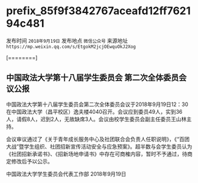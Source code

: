 # prefix\_85f9f3842767aceafd12ff762194c481

发布时间 `2018年9月19日` 发布地点 `微信公众号` 来源地址 `https://mp.weixin.qq.com/s/EtgokM2jcjOEwquOkJ2Xog`

\[========\]

## 中国政法大学第十八届学生委员会 第二次全体委员会议公报

中国政法大学第十八届学生委员会第二次全体委员会议于2018年9月19日12：30在中国政法大学（昌平校区）逸夫楼4040召开。会议应到委员49人，实到36人，请假8人，迟到2人，无故缺席3人。会议由校学生委员会副主任委员王山林主持。

会议审议通过了《关于青年成长服务中心及社团联合会负责人任职说明》，《“百团大战”暨学生组织、社团招新宣传活动安全与应急预案》。超半数与会学生委员认为《社团招新承诺书》、《招新场地申请书》中存在可商榷内容，暂时不予通过，待商定修改后予以公示。

中国政法大学学生委员会代表工作部 2018年9月19日

